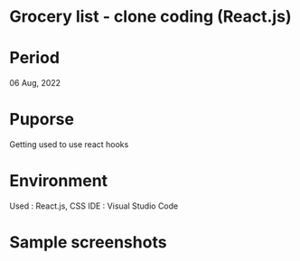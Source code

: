 # Grocery list - clone coding (React.js)

# Period

06 Aug, 2022

# Puporse

Getting used to use react hooks

# Environment

Used : React.js, CSS
IDE : Visual Studio Code

# Sample screenshots
